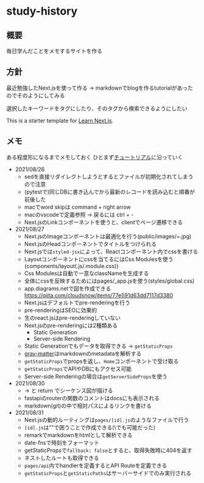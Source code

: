 # study-history

## 概要

毎日学んだことをメモするサイトを作る

## 方針

最近勉強したNext.jsを使って作る
-> markdownでblogを作るtutorialがあったのでそのようにしてみる

選択したキーワードをタグにしたり、そのタグから検索できるようにしたい

This is a starter template for [Learn Next.js](https://nextjs.org/learn).

## メモ

ある程度形になるまでメモしておく
ひとまず[チュートリアル](https://nextjs.org/learn/basics/create-nextjs-app?utm_source=next-site&utm_medium=homepage-cta&utm_campaign=next-website)に沿っていく

- 2021/08/26
  - sedを直接リダイレクトしようとするとファイルが初期化されてしまうので注意
  - (pytestで)同じDBに書き込んでから最新のレコードを読み込むと順番が前後した
  - macでword skipは command + right arrow
  - macのvscodeで定義参照 -> 戻るには ctrl + -
  - Next.jsのLinkコンポーネントを使うと、clientでページ遷移できる
- 2021/08/27
  - Next.jsのImageコンポーネントは最適化を行う(public/images/~.jpg)
  - Next.jsのHeadコンポーネントでタイトルをつけられる
  - Next.jsでは`styled-jsx`によって、Reactコンポーネント内でcssを書ける
  - Layoutコンポーネントにcssを当てるにはCss Modulesを使う(components/layout(.js/.module.css))
  - Css Modulesは自動で一意なclassNameを生成する
  - 全体にcssを反映するためにはpages/_app.jsを使う(styles/global.css)
  - app.diagrams.netで図を作成できる https://qiita.com/cloudsnow/items/77e591d63dd7117d3380
  - Next.jsはデフォルトでpre-renderingを行う
  - pre-renderingはSEOに効果的
  - 生のreact.jsはpre-renderingしていない
  - Next.jsのpre-renderingには2種類ある
    - Static Generation
    - Server-side Rendering
  - Static Generationでもデータを取得できる -> `getStaticProps`
  - [gray-matter](https://github.com/jonschlinkert/gray-matter)はmarkdownのmetadataを解析する
  - `getStaticProps`でpropsを返し、`Home`コンポーネントで受け取る
  - `getStaticProps`でAPIやDBにもアクセス可能
  - Server-side Renderingの場合は`getServerSideProps`を使う
- 2021/08/30
  - -> と return でシーケンス図が描ける
  - fastapiのrouterの関数のコメントはdocsにも表示される
  - markdown(git)の中で相対パスによるリンクを書ける
- 2021/08/31
  - Next.jsの動的ルーティングは`pages/[id].js`のようなファイルで行う
  - `[id].js`は""で囲うことで作成できる(\でも可能だった)
  - remarkでmarkdownをhtmlとして解析できる
  - date-fnsで時刻をフォーマット
  - getStaticPropsで`fallback: false`とすると、取得失敗時に404を返す
  - ネストしたルートも取得できる
  - `pages/api`内でhandlerを定義するとAPI Routeを定義できる
  - `getStaticProps`と`getStaticPaths`はサーバーサイドでのみ実行される
